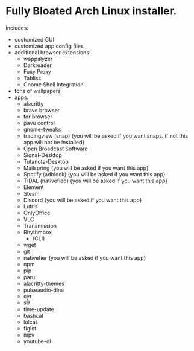 # Fully Bloated Arch Linux installer.
Includes:
- customized GUI
- customized app config files
- additional browser extensions:
	- wappalyzer
	- Darkreader
	- Foxy Proxy
	- Tabliss
	- Gnome Shell Integration
- tons of wallpapers
- apps:
	- alacritty
	- brave browser
	- tor browser
	- pavu control
	- gnome-tweaks
	- tradingview (snap) {you will be asked if you want snaps. if not this app will not be installed}
	- Open Broadcast Software
	- Signal-Desktop
	- Tutanota-Desktop
	- Mailspring {you will be asked if you want this app}
	- Spotify (adblock) {you will be asked if you want this app}
	- TIDAL (nativefied) {you will be asked if you want this app}
	- Element
	- Steam
	- Discord {you will be asked if you want this app}
	- Lutris
	- OnlyOffice
	- VLC
	- Transmission
	- Rhythmbox
       + (CLI)
	- wget
	- git
	- nativefier {you will be asked if you want this app}
	- npm
	- pip
	- paru
	- alacritty-themes
	- pulseaudio-dlna
	- cyt
	- s9
	- time-update
	- bashcat
	- lolcat
	- figlet
	- mpv
	- youtube-dl
